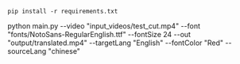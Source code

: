     pip install -r requirements.txt

python main.py --video "input_videos/test_cut.mp4" --font "fonts/NotoSans-RegularEnglish.ttf" --fontSize 24 --out "output/translated.mp4" --targetLang "English" --fontColor "Red" --sourceLang "chinese"
